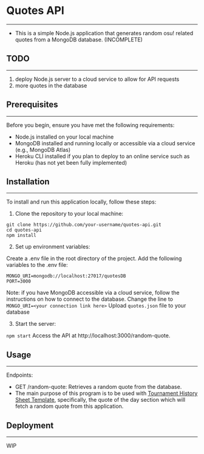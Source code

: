 # Quotes API
---
- This is a simple Node.js application that generates random osu! related quotes from a MongoDB database. (INCOMPLETE)

## TODO
---
1. deploy Node.js server to a cloud service to allow for API requests
2. more quotes in the database

## Prerequisites
---
Before you begin, ensure you have met the following requirements:

- Node.js installed on your local machine
- MongoDB installed and running locally or accessible via a cloud service (e.g., MongoDB Atlas)
- Heroku CLI installed if you plan to deploy to an online service such as Heroku (has not yet been fully implemented)

## Installation
---
To install and run this application locally, follow these steps:

1. Clone the repository to your local machine:

```
git clone https://github.com/your-username/quotes-api.git
cd quotes-api
npm install
```

2. Set up environment variables:

Create a .env file in the root directory of the project.
Add the following variables to the .env file:

```
MONGO_URI=mongodb://localhost:27017/quotesDB
PORT=3000
```
Note: if you have MongoDB accessible via a cloud service, follow the instructions on how to connect to the database.
Change the line to `MONGO_URI=<your connection link here>`
Upload `quotes.json` file to your database

3. Start the server:

`npm start`
Access the API at http://localhost:3000/random-quote.

## Usage
---
Endpoints:

- GET /random-quote: Retrieves a random quote from the database.
- The main purpose of this program is to be used with [Tournament History Sheet Template](https://docs.google.com/spreadsheets/d/1hlngeWJaxbcC499_V0Yo2mcit6aaMAGq7Vcnq0dc4Lk/edit?usp=sharing), specifically, the quote of the day section which will fetch a random quote from this application.

## Deployment
---
WIP
